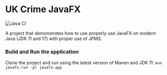 UK Crime JavaFX
===============

![Java CI](https://github.com/SingingBush/uk-crime-javafx/workflows/Java%20CI/badge.svg)

A project that demonstrates how to use properly use JavaFX on modern Java (JDK 11 and 17) with proper use of JPMS.

### Build and Run the application

Clone the project and run using the latest version of Maven and JDK 11: `mvn javafx:run -pl javafx-app`
